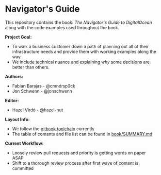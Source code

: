 # Navigator's Guide

This repository contains the book: _The Navigator's Guide to DigitalOcean_ along with the code examples used throughout the book.

**Project Goal:**
* To walk a business customer down a path of planning out all of their infrastructure needs and provide them with working examples along the way.
* We include technical nuance and explaining _why_ some decisions are better than others.

**Authors:**
* Fabian Barajas - @cmndrsp0ck
* Jon Schwenn - @jonschwenn

**Editor:**
* Hazel Virdó - @hazel-nut

**Layout Info:**
* We follow the [gitbook toolchain](https://toolchain.gitbook.com/) currently
* The table of contents and file list can be found in [book/SUMMARY.md](book/SUMMARY.md)

**Current Workflow:**
* Loosely review pull requests and priority is getting words on paper ASAP
* Shift to a thorough review process after first wave of content is committed
